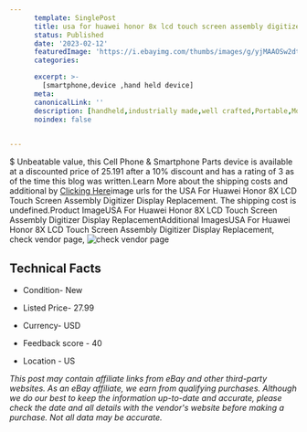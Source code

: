 ```yaml
---
      template: SinglePost
      title: usa for huawei honor 8x lcd touch screen assembly digitizer display replacement
      status: Published
      date: '2023-02-12'
      featuredImage: 'https://i.ebayimg.com/thumbs/images/g/yjMAAOSw2dtj2I91/s-l225.jpg'
      categories: 

      excerpt: >-
        [smartphone,device ,hand held device]
      meta:
      canonicalLink: ''
      description: [handheld,industrially made,well crafted,Portable,Mobile,Compact,Convenient,Lightweight,Maneuverable,Man-portable,Miniature,Carriable,Hand-held,Light,Holdable,Transportable,Mobile device,Pocket-sized,On-the-go,Wireless,Cordless,Compact size,Convenient size, smartphone,device ,hand held device]
      noindex: false

        
---
```

$
    Unbeatable value, this Cell Phone & Smartphone Parts device is available at a discounted price of 25.191 after a 10% discount and has a rating of 3 as of the time this blog was written.Learn More about the shipping costs and additional by [Clicking Here](https://www.ebay.com/itm/334725129536?hash=item4def2c2540%3Ag%3AyjMAAOSw2dtj2I91&amdata=enc%3AAQAHAAAA4N5BVWECl7MUvhI%2FeOKqFhHL4%2FChwAzzXG1iGRaW9M1E3KDbRmkn%2FOaGSb17%2BVKQ6ZPSeoxQpWml8euJD%2FgK3FE%2Bb%2FOZWuQSDyKp2Qql4o%2FPqp2ovQVjycCTM5bRm%2Fcs6dI%2FcKyj%2BHvf%2BE1TrGY5TojwEYGDGx%2BeVgidyzVymvHjVN2qX2gwjhfMYltRLjlQTJlwL7sUdR%2Byw9VuH%2F0x%2BwwQGrkkXiHJP%2FUcsbpGlrIEYg0k1%2BNrlV6%2Fmuw3o19o0jOlatqrTEpOEcdG8xlH5g6LFT14ss3K23FRfpGpQTuX&mkevt=1&mkcid=1&mkrid=711-53200-19255-0&campid=%253CePNCampaignId%253E&customid=%253CreferenceId%253E&toolid=10049)image urls for the USA For Huawei Honor 8X  LCD Touch Screen Assembly Digitizer Display Replacement. The shipping cost is undefined.Product ImageUSA For Huawei Honor 8X  LCD Touch Screen Assembly Digitizer Display ReplacementAdditional ImagesUSA For Huawei Honor 8X  LCD Touch Screen Assembly Digitizer Display Replacement, check vendor page, ![check vendor page](https://origin-galleryplus.ebayimg.com/ws/web/334725129536_2_0_1/225x225.jpg,https://origin-galleryplus.ebayimg.com/ws/web/334725129536_3_0_1/225x225.jpg,https://origin-galleryplus.ebayimg.com/ws/web/334725129536_4_0_1/225x225.jpg,https://origin-galleryplus.ebayimg.com/ws/web/334725129536_5_0_1/225x225.jpg,https://origin-galleryplus.ebayimg.com/ws/web/334725129536_6_0_1/225x225.jpg,https://origin-galleryplus.ebayimg.com/ws/web/334725129536_7_0_1/225x225.jpg,https://origin-galleryplus.ebayimg.com/ws/web/334725129536_8_0_1/225x225.jpg,https://origin-galleryplus.ebayimg.com/ws/web/334725129536_9_0_1/225x225.jpg)
    
    

 ## Technical Facts 



     
      

 - Condition- New 


      

 - Listed Price- 27.99 


      

 - Currency- USD 


      

 - Feedback score - 40 


      

 - Location - US 


      
      

 *_This post may contain affiliate links from eBay and other third-party websites. As an eBay affiliate, we earn from qualifying purchases. Although we do our best to keep the information up-to-date and accurate, please check the date and all details with the vendor's website before making a purchase. Not all data may be accurate._*



    
    
    
    
    